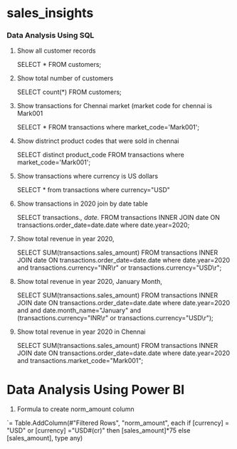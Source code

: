 # sales_insights
### Data Analysis Using SQL

1. Show all customer records

    SELECT * FROM customers;

1. Show total number of customers

    SELECT count(*) FROM customers;

1. Show transactions for Chennai market (market code for chennai is Mark001

    SELECT * FROM transactions where market_code='Mark001';

1. Show distrinct product codes that were sold in chennai

    SELECT distinct product_code FROM transactions where market_code='Mark001';

1. Show transactions where currency is US dollars

    SELECT * from transactions where currency="USD"

1. Show transactions in 2020 join by date table

    SELECT transactions.*, date.* FROM transactions INNER JOIN date ON transactions.order_date=date.date where date.year=2020;

1. Show total revenue in year 2020,

    SELECT SUM(transactions.sales_amount) FROM transactions INNER JOIN date ON transactions.order_date=date.date where date.year=2020 and transactions.currency="INR\r" or transactions.currency="USD\r";
	
1. Show total revenue in year 2020, January Month,

    SELECT SUM(transactions.sales_amount) FROM transactions INNER JOIN date ON transactions.order_date=date.date where date.year=2020 and and date.month_name="January" and (transactions.currency="INR\r" or transactions.currency="USD\r");

1. Show total revenue in year 2020 in Chennai

    SELECT SUM(transactions.sales_amount) FROM transactions INNER JOIN date ON transactions.order_date=date.date where date.year=2020
and transactions.market_code="Mark001";


Data Analysis Using Power BI
============================

1. Formula to create norm_amount column

`= Table.AddColumn(#"Filtered Rows", "norm_amount", each if [currency] = "USD" or [currency] ="USD#(cr)" then [sales_amount]*75 else [sales_amount], type any)


